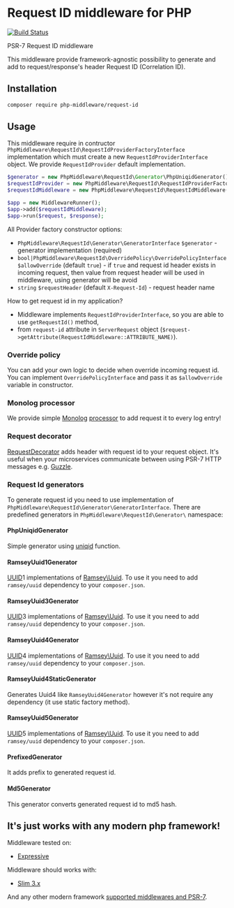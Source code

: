 # Request ID middleware for PHP

[![Build Status](https://travis-ci.org/php-middleware/request-id.svg?branch=master)](https://travis-ci.org/php-middleware/request-id)

PSR-7 Request ID middleware

This middleware provide framework-agnostic possibility to generate and add to request/response's header Request ID (Correlation ID).

## Installation

```bash
composer require php-middleware/request-id
```

## Usage

This middleware require in contructor `PhpMiddleware\RequestId\RequestIdProviderFactoryInterface` implementation which
must create a new `RequestIdProviderInterface` object. We provide `RequestIdProvider` default implementation.

```php
$generator = new PhpMiddleware\RequestId\Generator\PhpUniqidGenerator();
$requestIdProvider = new PhpMiddleware\RequestId\RequestIdProviderFactory($generator);
$requestIdMiddleware = new PhpMiddleware\RequestId\RequestIdMiddleware($requestIdProvider);

$app = new MiddlewareRunner();
$app->add($requestIdMiddleware);
$app->run($request, $response);
```

All Provider factory constructor options:

* `PhpMiddleware\RequestId\Generator\GeneratorInterface` `$generator` - generator implementation (required)
* `bool|PhpMiddleware\RequestId\OverridePolicy\OverridePolicyInterface` `$allowOverride` (default `true`) - if `true` and request id header exists in incoming request, then value from request header will be used in middleware, using generator will be avoid
* `string` `$requestHeader` (default `X-Request-Id`) - request header name

How to get request id in my application?

* Middleware implements `RequestIdProviderInterface`, so you are able to use `getRequestId()` method,
* from `request-id` attribute in `ServerRequest` object (`$request->getAttribute(RequestIdMiddleware::ATTRIBUTE_NAME)`).

### Override policy

You can add your own logic to decide when override incoming request id. You can implement `OverridePolicyInterface` and pass it as `$allowOverride` variable in constructor.

### Monolog processor

We provide simple [Monolog](https://github.com/Seldaek/monolog) [processor](src/MonologProcessor.php) to add request it to every log entry!

### Request decorator

[RequestDecorator](src/RequestDecorator.php) adds header with request id to your request object. It's useful when your microservices communicate between using PSR-7 HTTP messages e.g. [Guzzle](https://github.com/guzzle/guzzle).

### Request Id generators

To generate request id you need to use implementation of `PhpMiddleware\RequestId\Generator\GeneratorInterface`. There are predefined generators in `PhpMiddleware\RequestId\Generator\` namespace:

#### PhpUniqidGenerator

Simple generator using [uniqid](http://php.net/manual/en/function.uniqid.php) function.

#### RamseyUuid1Generator

[UUID](https://tools.ietf.org/html/rfc4122)1 implementations of [Ramsey\Uuid](https://github.com/ramsey/uuid). To use it you need to add `ramsey/uuid` dependency to your `composer.json`.

#### RamseyUuid3Generator

[UUID](https://tools.ietf.org/html/rfc4122)3 implementations of [Ramsey\Uuid](https://github.com/ramsey/uuid). To use it you need to add `ramsey/uuid` dependency to your `composer.json`.

#### RamseyUuid4Generator

[UUID](https://tools.ietf.org/html/rfc4122)4 implementations of [Ramsey\Uuid](https://github.com/ramsey/uuid). To use it you need to add `ramsey/uuid` dependency to your `composer.json`.

#### RamseyUuid4StaticGenerator

Generates Uuid4 like `RamseyUuid4Generator` however it's not require any dependency (it use static factory method).

#### RamseyUuid5Generator

[UUID](https://tools.ietf.org/html/rfc4122)5 implementations of [Ramsey\Uuid](https://github.com/ramsey/uuid). To use it you need to add `ramsey/uuid` dependency to your `composer.json`.

#### PrefixedGenerator

It adds prefix to generated request id.

#### Md5Generator

This generator converts generated request id to md5 hash.

## It's just works with any modern php framework!

Middleware tested on:
* [Expressive](https://github.com/zendframework/zend-expressive)

Middleware should works with:
* [Slim 3.x](https://github.com/slimphp/Slim)

And any other modern framework [supported middlewares and PSR-7](https://mwop.net/blog/2015-01-08-on-http-middleware-and-psr-7.html).
